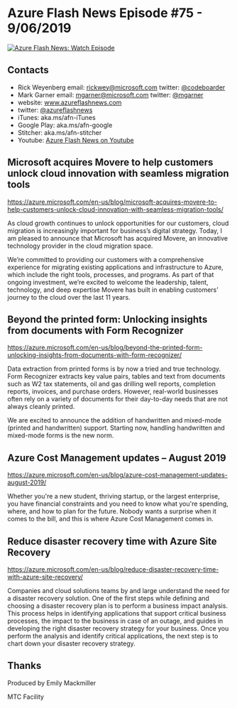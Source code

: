 # Azure Flash News Episode #75 - 9/06/2019

[![Azure Flash News: Watch Episode](https://img.youtube.com/vi/Pyf8o0jCU9Y/0.jpg)](http://www.youtube.com/watch?v=Pyf8o0jCU9Y "Azure Flash News: Episode 75")

## Contacts
* Rick Weyenberg  email: rickwey@microsoft.com twitter: [@codeboarder](https://www.twitter.com/codeboarder)
* Mark Garner email: mgarner@microsoft.com twitter: [@mgarner](https://www.twitter.com/mgarner)
* website: www.azureflashnews.com
* twitter: [@azureflashnews](https://www.twitter.com/azureflashnews)
* iTunes: aka.ms/afn-iTunes
* Google Play: aka.ms/afn-google
* Stitcher: aka.ms/afn-stitcher
* Youtube: [Azure Flash News on Youtube](https://www.youtube.com/channel/UCV6U_D4q7OxQaf0rFfEb6fQ)


## Microsoft acquires Movere to help customers unlock cloud innovation with seamless migration tools
https://azure.microsoft.com/en-us/blog/microsoft-acquires-movere-to-help-customers-unlock-cloud-innovation-with-seamless-migration-tools/

As cloud growth continues to unlock opportunities for our customers, cloud migration is increasingly important for business’s digital strategy. Today, I am pleased to announce that Microsoft has acquired Movere, an innovative technology provider in the cloud migration space.

We’re committed to providing our customers with a comprehensive experience for migrating existing applications and infrastructure to Azure, which include the right tools, processes, and programs. As part of that ongoing investment, we’re excited to welcome the leadership, talent, technology, and deep expertise Movere has built in enabling customers’ journey to the cloud over the last 11 years.

## Beyond the printed form: Unlocking insights from documents with Form Recognizer
https://azure.microsoft.com/en-us/blog/beyond-the-printed-form-unlocking-insights-from-documents-with-form-recognizer/

Data extraction from printed forms is by now a tried and true technology. Form Recognizer extracts key value pairs, tables and text from documents such as W2 tax statements, oil and gas drilling well reports, completion reports, invoices, and purchase orders. However, real-world businesses often rely on a variety of documents for their day-to-day needs that are not always cleanly printed.

We are excited to announce the addition of handwritten and mixed-mode (printed and handwritten) support. Starting now, handling handwritten and mixed-mode forms is the new norm.

## Azure Cost Management updates – August 2019
https://azure.microsoft.com/en-us/blog/azure-cost-management-updates-august-2019/

Whether you're a new student, thriving startup, or the largest enterprise, you have financial constraints and you need to know what you're spending, where, and how to plan for the future. Nobody wants a surprise when it comes to the bill, and this is where Azure Cost Management comes in.

## Reduce disaster recovery time with Azure Site Recovery
https://azure.microsoft.com/en-us/blog/reduce-disaster-recovery-time-with-azure-site-recovery/

Companies and cloud solutions teams by and large understand the need for a disaster recovery solution. One of the first steps while defining and choosing a disaster recovery plan is to perform a business impact analysis. This process helps in identifying applications that support critical business processes, the impact to the business in case of an outage, and guides in developing the right disaster recovery strategy for your business. Once you perform the analysis and identify critical applications, the next step is to chart down your disaster recovery strategy.

## Thanks
Produced by Emily Mackmiller

MTC Facility